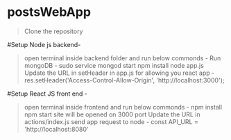 # postsWebApp

> Clone the repository

#Setup Node js backend-

> open terminal inside backend folder and run below commonds -
> Run mongoDB - sudo service mongod start
> npm install
> node app.js
> Update the URL in setHeader in app.js for allowing you react app - 
    res.setHeader('Access-Control-Allow-Origin', 'http://localhost:3000');

#Setup React JS front end -

> open terminal inside frontend and run below commonds -
> npm install
> npm start
> site will be opened on 3000 port
> Update the URL in actions/index.js send app request to node - 
    const API_URL = 'http://localhost:8080'

